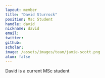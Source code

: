 ```yaml
---
layout: member
title: "David Sturrock"
position: Msc Student
handle: david
nickname: david
email: 
twitter: 
github: 
scholar: 
image: /assets/images/team/jamie-scott.png
alum: false
---
```

David is a current MSc student

